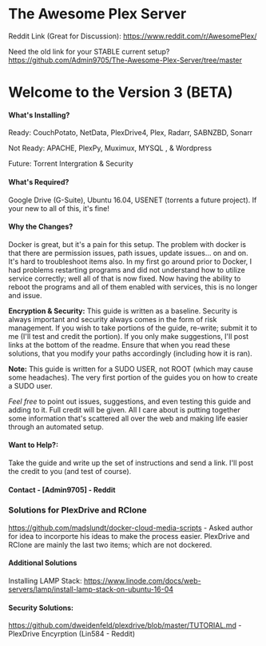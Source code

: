 # The Awesome Plex  Server

Reddit Link (Great for Discussion): https://www.reddit.com/r/AwesomePlex/

Need the old link for your STABLE current setup? https://github.com/Admin9705/The-Awesome-Plex-Server/tree/master

# Welcome to the Version 3 (BETA)

#### What's Installing?

Ready:      CouchPotato, NetData, PlexDrive4, Plex, Radarr, SABNZBD, Sonarr

Not Ready:  APACHE,  PlexPy, Muximux, MYSQL , & Wordpress

Future:     Torrent Intergration & Security

#### What's Required?
Google Drive (G-Suite), Ubuntu 16.04, USENET (torrents a future project).  If your new to all of this, it's fine!

#### Why the Changes?
Docker is great, but it's a pain for this setup.  The problem with docker is that there are permission issues, path issues, update issues... on and on.  It's hard to troubleshoot items also.  In my first go around prior to Docker, I had problems restarting programs and did not understand how to utilize service correctly; well all of that is now fixed.  Now having the ability to reboot the programs and all of them enabled with services, this is no longer and issue.

**Encryption & Security:** This guide is written as a baseline.  Security is always important and security always comes in the form of risk management.  If you wish to take portions of the guide, re-write; submit it to me (I'll test and credit the portion).  If you only make suggestions, I'll post links at the bottom of the readme.  Ensure that when you read these solutions, that you modify your paths accordingly (including how it is ran).

**Note:** This guide is written for a SUDO USER, not ROOT (which may cause some headaches).  The very first portion of the guides you on how to create a SUDO user.

*Feel free* to point out issues, suggestions, and even testing this guide and adding to it.  Full credit will be given.  All I care about is putting together some information that's scattered all over the web and making life easier through an automated setup.

#### Want to Help?:
Take the guide and write up the set of instructions and send a link.  I'll post the credit to you (and test of course).

#### Contact  - [Admin9705] - Reddit

### Solutions for PlexDrive and RClone
https://github.com/madslundt/docker-cloud-media-scripts - Asked author for idea to incorporte his ideas to make the process easier.  PlexDrive and RClone are mainly the last two items; which are not dockered.

#### Additional Solutions
Installing LAMP Stack: https://www.linode.com/docs/web-servers/lamp/install-lamp-stack-on-ubuntu-16-04

#### Security Solutions:
https://github.com/dweidenfeld/plexdrive/blob/master/TUTORIAL.md - PlexDrive Encyrption (Lin584 - Reddit) 
